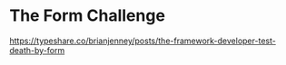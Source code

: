 # The Form Challenge

https://typeshare.co/brianjenney/posts/the-framework-developer-test-death-by-form
